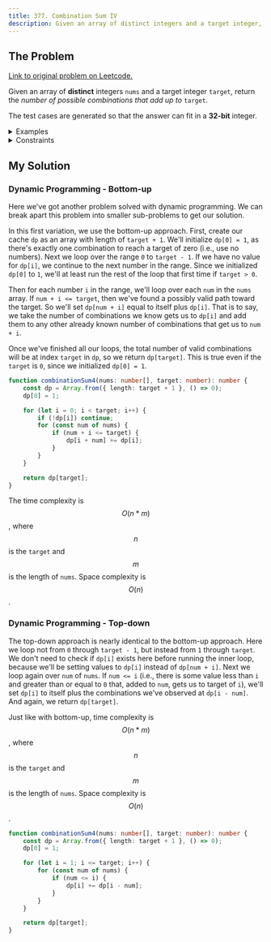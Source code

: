 ```yaml
---
title: 377. Combination Sum IV
description: Given an array of distinct integers and a target integer, return the number of possible combinations that add up to target.
---
```


## The Problem

[Link to original problem on Leetcode.](https://leetcode.com/problems/combination-sum-iv/)

Given an array of **distinct** integers `nums` and a target integer `target`, return the _number of possible combinations that add up to_ `target`.

The test cases are generated so that the answer can fit in a **32-bit** integer.

<details>
<summary>Examples</summary>

Example 1:

```
Input: nums = [1,2,3], target = 4
Output: 7
Explanation:
The possible combination ways are:
(1, 1, 1, 1)
(1, 1, 2)
(1, 2, 1)
(1, 3)
(2, 1, 1)
(2, 2)
(3, 1)
Note that different sequences are counted as different combinations.
```

Example 2:

```
Input: nums = [9], target = 3
Output: 0
```

</details>

<details>
<summary>Constraints</summary>

- `1 <= nums.length <= 200`
- `1 <= nums[i] <= 1000`
- All the elements of `nums` are **unique**.
- `1 <= target <= 1000`

</details>

## My Solution

### Dynamic Programming - Bottom-up

Here we've got another problem solved with dynamic programming. We can break apart this problem into smaller sub-problems to get our solution.

In this first variation, we use the bottom-up approach. First, create our cache `dp` as an array with length of `target + 1`. We'll initialize `dp[0] = 1`, as there's exactly one combination to reach a target of zero (i.e., use no numbers). Next we loop over the range `0` to `target - 1`. If we have no value for `dp[i]`, we continue to the next number in the range. Since we initialized `dp[0]` to `1`, we'll at least run the rest of the loop that first time if `target > 0`.

Then for each number `i` in the range, we'll loop over each `num` in the `nums` array. If `num + i <= target`, then we've found a possibly valid path toward the target. So we'll set `dp[num + i]` equal to itself plus `dp[i]`. That is to say, we take the number of combinations we know gets us to `dp[i]` and add them to any other already known number of combinations that get us to `num + i`.

Once we've finished all our loops, the total number of valid combinations will be at index `target` in `dp`, so we return `dp[target]`. This is true even if the `target` is `0`, since we initialized `dp[0] = 1`.

```typescript
function combinationSum4(nums: number[], target: number): number {
	const dp = Array.from({ length: target + 1 }, () => 0);
	dp[0] = 1;

	for (let i = 0; i < target; i++) {
		if (!dp[i]) continue;
		for (const num of nums) {
			if (num + i <= target) {
				dp[i + num] += dp[i];
			}
		}
	}

	return dp[target];
}
```

The time complexity is $$O(n * m)$$, where $$n$$ is the `target` and $$m$$ is the length of `nums`. Space complexity is $$O(n)$$.

### Dynamic Programming - Top-down

The top-down approach is nearly identical to the bottom-up approach. Here we loop not from `0` through `target - 1`, but instead from `1` through `target`. We don't need to check if `dp[i]` exists here before running the inner loop, because we'll be setting values to `dp[i]` instead of `dp[num + i]`. Next we loop again over `num` of `nums`. If `num <= i` (i.e., there is some value less than `i` and greater than or equal to `0` that, added to `num`, gets us to target of `i`), we'll set `dp[i]` to itself plus the combinations we've observed at `dp[i - num]`. And again, we return `dp[target]`.

Just like with bottom-up, time complexity is $$O(n * m)$$, where $$n$$ is the `target` and $$m$$ is the length of `nums`. Space complexity is $$O(n)$$.

```typescript
function combinationSum4(nums: number[], target: number): number {
	const dp = Array.from({ length: target + 1 }, () => 0);
	dp[0] = 1;

	for (let i = 1; i <= target; i++) {
		for (const num of nums) {
			if (num <= i) {
				dp[i] += dp[i - num];
			}
		}
	}

	return dp[target];
}
```
